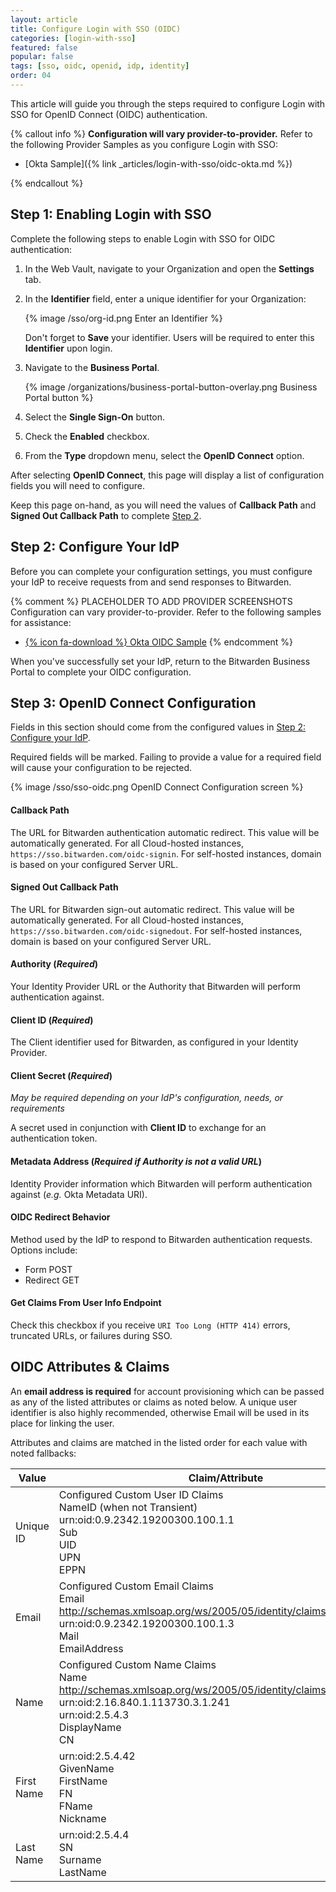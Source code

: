 ```yaml
---
layout: article
title: Configure Login with SSO (OIDC)
categories: [login-with-sso]
featured: false
popular: false
tags: [sso, oidc, openid, idp, identity]
order: 04
---
```


This article will guide you through the steps required to configure Login with SSO for OpenID Connect (OIDC) authentication.

{% callout info %}
**Configuration will vary provider-to-provider.** Refer to the following Provider Samples as you configure Login with SSO:

- [Okta Sample]({% link _articles/login-with-sso/oidc-okta.md %})

{% endcallout %}

## Step 1: Enabling Login with SSO

Complete the following steps to enable Login with SSO for OIDC authentication:

1. In the Web Vault, navigate to your Organization and open the **Settings** tab.
2. In the **Identifier** field, enter a unique identifier for your Organization:

   {% image /sso/org-id.png Enter an Identifier %}

   Don't forget to **Save** your identifier. Users will be required to enter this **Identifier** upon login.

3. Navigate to the **Business Portal**.

   {% image /organizations/business-portal-button-overlay.png Business Portal button %}

4. Select the **Single Sign-On** button.
5. Check the **Enabled** checkbox.
6. From the **Type** dropdown menu, select the **OpenID Connect** option.

After selecting **OpenID Connect**, this page will display a list of configuration fields you will need to configure.

Keep this page on-hand, as you will need the values of **Callback Path** and **Signed Out Callback Path** to complete [Step 2](#step-2-configure-your-idp).

## Step 2: Configure Your IdP

Before you can complete your configuration settings, you must configure your IdP to receive requests from and send responses to Bitwarden.

{% comment %}
PLACEHOLDER TO ADD PROVIDER SCREENSHOTS Configuration can vary provider-to-provider. Refer to the following samples for assistance:

- [{% icon fa-download %} Okta OIDC Sample]({{site.baseurl}}/files/bitwarden_export.csv)
{% endcomment %}

When you've successfully set your IdP, return to the Bitwarden Business Portal to complete your OIDC configuration.

## Step 3: OpenID Connect Configuration

Fields in this section should come from the configured values in [Step 2: Configure your IdP](#step-2-configure-your-idp).

Required fields will be marked. Failing to provide a value for a required field will cause your configuration to be rejected.

{% image /sso/sso-oidc.png OpenID Connect Configuration screen %}

#### Callback Path
The URL for Bitwarden authentication automatic redirect. This value will be automatically generated. For all Cloud-hosted instances, `https://sso.bitwarden.com/oidc-signin`. For self-hosted instances, domain is based on your configured Server URL.

#### Signed Out Callback Path
The URL for Bitwarden sign-out automatic redirect. This value will be automatically generated. For all Cloud-hosted instances, `https://sso.bitwarden.com/oidc-signedout`. For self-hosted instances, domain is based on your configured Server URL.

#### Authority (*Required*)
Your Identity Provider URL or the Authority that Bitwarden will perform authentication against.

#### Client ID (*Required*)
The Client identifier used for Bitwarden, as configured in your Identity Provider.

#### Client Secret (*Required*)
*May be required depending on your IdP's configuration, needs, or requirements*

A secret used  in conjunction with **Client ID** to exchange for an authentication token.

#### Metadata Address (*Required if Authority is not a valid URL*)

Identity Provider information which Bitwarden will perform authentication against (*e.g.* Okta Metadata URI).

#### OIDC Redirect Behavior
Method used by the IdP to respond to Bitwarden authentication requests. Options include:
- Form POST
- Redirect GET

#### Get Claims From User Info Endpoint
Check this checkbox if you receive `URI Too Long (HTTP 414)` errors, truncated URLs, or failures during SSO.

## OIDC Attributes & Claims

An **email address is required** for account provisioning which can be passed as any of the listed attributes or claims as noted below. A unique user identifier is also highly recommended, otherwise Email will be used in its place for linking the user.

Attributes and claims are matched in the listed order for each value with noted fallbacks:

|Value|Claim/Attribute|Fallback Claim/Attribute|
|-----|---------------|------------------------|
|Unique ID|Configured Custom User ID Claims<br>NameID (when not Transient)<br>urn:oid:0.9.2342.19200300.100.1.1<br>Sub<br>UID<br>UPN<br>EPPN|
|Email|Configured Custom Email Claims<br>Email<br>http://schemas.xmlsoap.org/ws/2005/05/identity/claims/emailaddress<br>urn:oid:0.9.2342.19200300.100.1.3<br>Mail<br>EmailAddress|Preferred_Username<br>Urn:oid:0.9.2342.19200300.100.1.1<br>UID|
|Name|Configured Custom Name Claims<br>Name<br>http://schemas.xmlsoap.org/ws/2005/05/identity/claims/name<br>urn:oid:2.16.840.1.113730.3.1.241<br>urn:oid:2.5.4.3<br>DisplayName<br>CN|First Name + “ “ + Last Name (see below)|
|First Name|urn:oid:2.5.4.42<br>GivenName<br>FirstName<br>FN<br>FName<br>Nickname|
|Last Name|urn:oid:2.5.4.4<br>SN<br>Surname<br>LastName|
